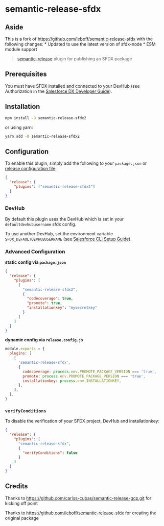 # semantic-release-sfdx

## Aside

This is a fork of https://github.com/leboff/semantic-release-sfdx with the following changes:
    * Updated to use the latest version of sfdx-node
    * ESM module support

> [semantic-release](https://github.com/semantic-release/semantic-release) plugin for publishing an SFDX package

## Prerequisites

You must have SFDX installed and connected to your DevHub (see Authorization in the [Salesforce DX Developer Guide](https://developer.salesforce.com/docs/atlas.en-us.sfdx_dev.meta/sfdx_dev/sfdx_dev_auth.htm)).

## Installation

```bash
npm install -D semantic-release-sfdx2
```

or using yarn:

```bash
yarn add -D semantic-release-sfdx2
```

## Configuration

To enable this plugin, simply add the following to your `package.json` or [release configuration file](https://semantic-release.gitbook.io/semantic-release/usage/configuration).

```json
{
  "release": {
    "plugins": ["semantic-release-sfdx2"]
  }
}
```

### DevHub

By default this plugin uses the DevHub which is set in your `defaultdevhubusername` sfdx config.

To use another DevHub, set the environment variable `SFDX_DEFAULTDEVHUBUSERNAME` (see [Salesforce CLI Setup Guide](https://developer.salesforce.com/docs/atlas.en-us.sfdx_setup.meta/sfdx_setup/sfdx_dev_cli_env_variables.htm)).

### Advanced Configuration

**static config via `package.json`**

```json
{
  "release": {
    "plugins": [
      [
        "semantic-release-sfdx2",
        {
          "codecoverage": true,
          "promote": true,
          "installationkey": "mysecretkey"
        }
      ]
    ]
  }
}
```

**dynamic config via `release.config.js`**

```javascript
module.exports = {
  plugins: [
    [
      'semantic-release-sfdx',
      {
        codecoverage: process.env.PROMOTE_PACKAGE_VERSION === 'true',
        promote: process.env.PROMOTE_PACKAGE_VERSION === 'true',
        installationkey: process.env.INSTALLATIONKEY,
      },
    ],
  ],
}
```

### `verifyConditions`

To disable the verification of your SFDX project, DevHub and installationkey:

```json
{
  "release": {
    "plugins": [
      "semantic-release-sfdx",
      {
        "verifyConditions": false
      }
    ]
  }
}
```

## Credits

Thanks to https://github.com/carlos-cubas/semantic-release-gcp.git for kicking off point

Thanks to https://github.com/leboff/semantic-release-sfdx for creating the original package
